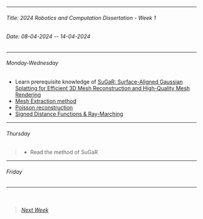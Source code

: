 
----------
###### Title: 2024 Robotics and Computation Dissertation - Week 1
###### Date: 08-04-2024 -- 14-04-2024
----------
###### Monday-Wednesday
- Learn prerequisite knowledge of [SuGaR: Surface-Aligned Gaussian Splatting for
Efficient 3D Mesh Reconstruction and High-Quality Mesh Rendering](https://arxiv.org/abs/2311.12775)
- [Mesh Extraction method](https://www.bilibili.com/video/BV1yk4y1q7yX/?spm_id_from=333.337.search-card.all.click&vd_source=aadb706e826763a9918b53d9c0ee3f26)
- [Poisson reconstruction](https://zhuanlan.zhihu.com/p/607169616?utm_id=0&wd=&eqid=cfbab60900645a7c000000056575641f)
- [Signed Distance Functions & Ray-Marching](https://www.youtube.com/watch?v=hX3mazz8txo&ab_channel=SumandProduct)
&nbsp;
----------
###### Thursday
> - Read the method of SuGaR
----------
###### Friday
----------
&nbsp;
> ###### [Next Week](Week5.md)
